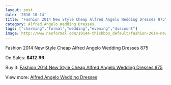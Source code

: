 ```yaml
---
layout: post
date: '2016-10-14'
title: "Fashion 2014 New Style Cheap Alfred Angelo Wedding Dresses 875"
category: Alfred Angelo Wedding Dresses
tags: ["charming","formal","wedding","evening","discount"]
image: http://www.neoformal.com/19144-thickbox_default/fashion-2014-new-style-cheap-alfred-angelo-wedding-dresses-875.jpg
---
```

Fashion 2014 New Style Cheap Alfred Angelo Wedding Dresses 875

On Sales: **$412.99**
<a href="https://www.neoformal.com/en/alfred-angelo-wedding-dresses-2014/6129-fashion-2014-new-style-cheap-alfred-angelo-wedding-dresses-875.html"><amp-img layout="responsive" width="600" height="600" src="//www.neoformal.com/19144-thickbox_default/fashion-2014-new-style-cheap-alfred-angelo-wedding-dresses-875.jpg" alt="Fashion 2014 New Style Cheap Alfred Angelo Wedding Dresses 875 0" /></a>
<a href="https://www.neoformal.com/en/alfred-angelo-wedding-dresses-2014/6129-fashion-2014-new-style-cheap-alfred-angelo-wedding-dresses-875.html"><amp-img layout="responsive" width="600" height="600" src="//www.neoformal.com/19145-thickbox_default/fashion-2014-new-style-cheap-alfred-angelo-wedding-dresses-875.jpg" alt="Fashion 2014 New Style Cheap Alfred Angelo Wedding Dresses 875 1" /></a>
<a href="https://www.neoformal.com/en/alfred-angelo-wedding-dresses-2014/6129-fashion-2014-new-style-cheap-alfred-angelo-wedding-dresses-875.html"><amp-img layout="responsive" width="600" height="600" src="//www.neoformal.com/19146-thickbox_default/fashion-2014-new-style-cheap-alfred-angelo-wedding-dresses-875.jpg" alt="Fashion 2014 New Style Cheap Alfred Angelo Wedding Dresses 875 2" /></a>

Buy it: [Fashion 2014 New Style Cheap Alfred Angelo Wedding Dresses 875](https://www.neoformal.com/en/alfred-angelo-wedding-dresses-2014/6129-fashion-2014-new-style-cheap-alfred-angelo-wedding-dresses-875.html "Fashion 2014 New Style Cheap Alfred Angelo Wedding Dresses 875")

View more: [Alfred Angelo Wedding Dresses](https://www.neoformal.com/en/80-alfred-angelo-wedding-dresses-2014 "Alfred Angelo Wedding Dresses")